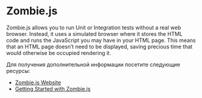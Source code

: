 # Zombie.js

Zombie.js allows you to run Unit or Integration tests without a real web browser. Instead, it uses a simulated browser where it stores the HTML code and runs the JavaScript you may have in your HTML page. This means that an HTML page doesn’t need to be displayed, saving precious time that would otherwise be occupied rendering it.

Для получения дополнительной информации посетите следующие ресурсы:

- [Zombie.js Website](http://zombie.js.org/)
- [Getting Started with Zombie.js](https://www.packt.com/getting-started-zombiejs/)
